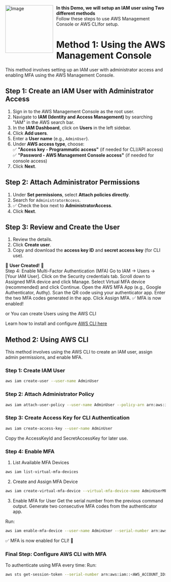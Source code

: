 
<p>
  <img src="https://github.com/user-attachments/assets/6b34a33f-eb36-4778-9b6c-72d6527eabef" alt="Image" width="150" align="left" style="margin-right: 10px;">
  <strong>In this Demo, we will setup an IAM user using Two different methods </strong><br>
  Follow these steps to use AWS Management Console or AWS CLIfor setup.
</p>

# Method 1: Using the AWS Management Console  

This method involves setting up an IAM user with administrator access and enabling MFA using the AWS Management Console.  

## Step 1: Create an IAM User with Administrator Access  

1. Sign in to the AWS Management Console as the root user.  
2. Navigate to **IAM (Identity and Access Management)** by searching "IAM" in the AWS search bar.  
3. In the **IAM Dashboard**, click on **Users** in the left sidebar.  
4. Click **Add users**.  
5. Enter a **User name** (e.g., `AdminUser`).  
6. Under **AWS access type**, choose:  
   ✅ **"Access key - Programmatic access"** (if needed for CLI/API access)  
   ✅ **"Password - AWS Management Console access"** (if needed for console access)  
7. Click **Next**.  

## Step 2: Attach Administrator Permissions  

1. Under **Set permissions**, select **Attach policies directly**.  
2. Search for `AdministratorAccess`.  
3. ✅ Check the box next to **AdministratorAccess**.  
4. Click **Next**.  

## Step 3: Review and Create the User  

1. Review the details.  
2. Click **Create user**.  
3. Copy and download the **access key ID** and **secret access key** (for CLI use).  

🎉 **User Created!** 🎉  
Step 4: Enable Multi-Factor Authentication (MFA)
Go to IAM → Users → [Your IAM User].
Click on the Security credentials tab.
Scroll down to Assigned MFA device and click Manage.
Select Virtual MFA device (recommended) and click Continue.
Open the AWS MFA App (e.g., Google Authenticator, Authy).
Scan the QR code using your authenticator app.
Enter the two MFA codes generated in the app.
Click Assign MFA.
✅ MFA is now enabled!



or You can create Users using the AWS CLI

Learn how to install and configure [AWS CLI here](https://docs.aws.amazon.com/cli/v1/userguide/install-macos.html)

## Method 2: Using AWS CLI
This method involves using the AWS CLI to create an IAM user, assign admin permissions, and enable MFA.

### Step 1: Create IAM User
```sh
aws iam create-user --user-name AdminUser
```
### Step 2: Attach Administrator Policy
```sh
aws iam attach-user-policy --user-name AdminUser --policy-arn arn:aws:iam::aws:policy/AdministratorAccess
```
### Step 3: Create Access Key for CLI Authentication
```sh
aws iam create-access-key --user-name AdminUser
```
Copy the AccessKeyId and SecretAccessKey for later use.

### Step 4: Enable MFA
1. List Available MFA Devices
```sh
aws iam list-virtual-mfa-devices
```

2. Create and Assign MFA Device
```sh
aws iam create-virtual-mfa-device --virtual-mfa-device-name AdminUserMFA
```
3. Enable MFA for User
Get the serial number from the previous command output.
Generate two consecutive MFA codes from the authenticator app.

Run:
```sh
aws iam enable-mfa-device --user-name AdminUser --serial-number arn:aws:iam::<AWS_ACCOUNT_ID>:mfa/AdminUserMFA --authentication-code-1 <CODE1> --authentication-code-2 <CODE2>
```
✅ MFA is now enabled for CLI! 🎉

### Final Step: Configure AWS CLI with MFA

To authenticate using MFA every time:
Run:
```sh
aws sts get-session-token --serial-number arn:aws:iam::<AWS_ACCOUNT_ID>:mfa/AdminUserMFA --token-code <MFA-CODE>
```
